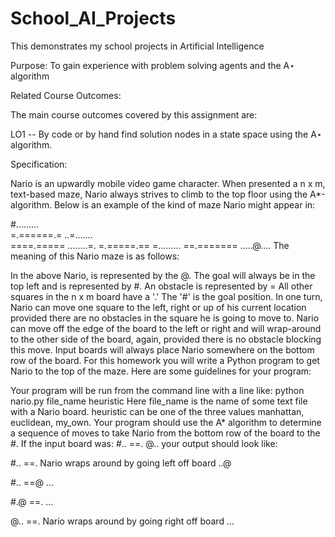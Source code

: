 # School_AI_Projects
This demonstrates my school projects in Artificial Intelligence  

Purpose: To gain experience with problem solving agents and the A⋆ algorithm

Related Course Outcomes:

The main course outcomes covered by this assignment are:

LO1 -- By code or by hand find solution nodes in a state space using the A⋆ algorithm.

Specification:

Nario is an upwardly mobile video game character. When presented a n x m, text-based maze, Nario always strives to climb to the top floor using the A*-algorithm. Below is an example of the kind of maze Nario might appear in:

#.........          
=.======.=
..=.......      
====.=====
........=.
=.=====.==
=.........
==.=======
.....@....
The meaning of this Nario maze is as follows:

In the above Nario, is represented by the @.
The goal will always be in the top left and is represented by #.
An obstacle is represented by =
All other squares in the n x m board have a '.'
The '#' is the goal position.
In one turn, Nario can move one square to the left, right or up of his current location provided there are no obstacles in the square he is going to move to.
Nario can move off the edge of the board to the left or right and will wrap-around to the other side of the board, again, provided there is no obstacle blocking this move.
Input boards will always place Nario somewhere on the bottom row of the board.
For this homework you will write a Python program to get Nario to the top of the maze. Here are some guidelines for your program:

Your program will be run from the command line with a line like:
python nario.py file_name heuristic
Here file_name is the name of some text file with a Nario board. heuristic can be one of the three values manhattan, euclidean, my_own.
Your program should use the A* algorithm to determine a sequence of moves to take Nario from the bottom row of the board to the #. If the input board was:
#..
==.
@.. 
your output should look like:


#..
==.  Nario wraps around by going left off board
..@

#..
==@
...

#.@
==.
...

@..
==. Nario wraps around by going right off board
...
